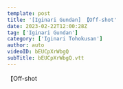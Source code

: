 ```yaml
---
template: post
title: '[Iginari Gundan] 【Off-shot'
date: 2023-02-22T12:00:28Z
tag: ['Iginari Gundan']
category: ['Iginari Tohokusan']
author: auto 
videoID: bEUCpXrWbgQ
subTitle: bEUCpXrWbgQ.vtt
---
```

【Off-shot